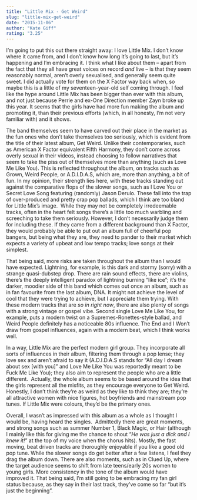 ```yaml
---
title: "Little Mix - Get Weird"
slug: "little-mix-get-weird"
date: "2015-11-06"
author: "Kate Giff"
rating: "3.25"
---
```


I’m going to put this out there straight away: I love Little Mix. I don’t know where it came from, and I don’t know how long it’s going to last, but it’s happening and I’m embracing it. I think what I like about them – apart from the fact that they all have great voices on record _and_ live – is that they seem reasonably normal, aren’t overly sexualised, and generally seem quite sweet. I did actually vote for them on the X Factor way back when, so maybe this is a little of my seventeen-year-old self coming through. I feel like the hype around Little Mix has been bigger than ever with this album, and not just because Perrie and ex-One Direction member Zayn broke up this year. It seems that the girls have had more fun making the album and promoting it, than their previous efforts (which, in all honesty, I’m not very familiar with) and it shows.

The band themselves seem to have carved out their place in the market as the fun ones who don’t take themselves too seriously, which is evident from the title of their latest album, Get Weird. Unlike their contemporaries, such as American X Factor equivalent Fifth Harmony, they don’t come across overly sexual in their videos, instead choosing to follow narratives that seem to take the piss out of themselves more than anything (such as Love Me Like You). This is reflected throughout the album, on tracks such as Grown, Weird People, or A.D.I.D.A.S, which are, more than anything, a bit of fun. In my opinion, their strength lies here, with these tracks standing out against the comparative flops of the slower songs, such as I Love You or Secret Love Song featuring (randomly) Jason Derulo. These fall into the trap of over-produced and pretty crap pop ballads, which I think are too bland for Little Mix’s image.  While they may not be completely irredeemable tracks, often in the heart felt songs there’s a little too much warbling and screeching to take them seriously. However, I don’t necessarily judge them for including these. If they came from a different background than X Factor, they would probably be able to put out an album full of cheerful pop bangers, but being what they are, they need to pander to their market which expects a variety of upbeat and low tempo tracks; love songs at their simplest.

That being said, more risks are taken throughout the album than I would have expected. Lightning, for example, is this dark and stormy (sorry) with a strange quasi-dubstep drop. There are rain sound effects, there are violins, there’s the deeply intelligent paradox of lightning burning “like ice”; it’s the darker, moodier side of this band which comes out once an album, such as in fan favourite from the last album, DNA. It might not achieve the level of cool that they were trying to achieve, but I appreciate them trying. With these modern tracks that are _so in right now_, there are also plenty of songs with a strong vintage or gospel vibe. Second single Love Me Like You, for example, puts a modern twist on a Supremes-Ronettes-style ballad, and Weird People definitely has a noticeable 80s influence. The End and I Won’t draw from gospel influences, again with a modern beat, which I think works well.

In a way, Little Mix are the perfect modern girl group. They incorporate all sorts of influences in their album, filtering them through a pop lense; they love sex and aren’t afraid to say it (A.D.I.D.A.S stands for “All day I dream about sex \[with you\]” and Love Me Like You was reportedly meant to be Fuck Me Like You); they also aim to represent the people who are a little different.  Actually, the whole album seems to be based around the idea that the girls represent all the misfits, as they encourage everyone to Get Weird. Honestly, I don’t think they’re as weird as they like to think they are; they’re all attractive women with nice figures, hot boyfriends and mainstream pop tunes. If Little Mix were colours, they’d be the primary ones.

Overall, I wasn’t as impressed with this album as a whole as I thought I would be, having heard the singles.  Admittedly there are great moments, and strong songs such as summer Number 1, Black Magic, or Hair (although I mainly like this for giving me the chance to shout “_He was just a dick and I knew it!_” at the top of my voice when the chorus hits). Mostly, the fast moving, beat driven tracks are thoroughly enjoyable if you like a good old pop tune. While the slower songs do get better after a few listens, I feel they drag the album down. There are also moments, such as in Clued Up, where the target audience seems to shift from late teens/early 20s women to young girls. More consistency in the tone of the album would have improved it. That being said, I’m still going to be embracing my fan girl status because, as they say in their last track, they’ve come so far “but it’s just the beginning”.
